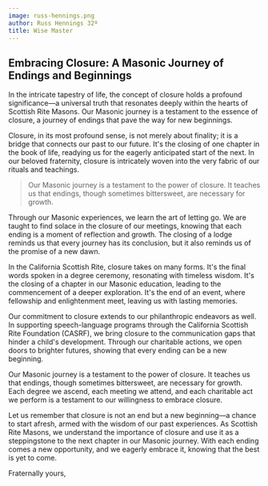 ```yaml
---
image: russ-hennings.png
author: Russ Hennings 32º
title: Wise Master
---
```


## Embracing Closure: A Masonic Journey of Endings and Beginnings

In the intricate tapestry of life, the concept of closure holds a profound significance—a universal truth that resonates deeply within the hearts of Scottish Rite Masons. Our Masonic journey is a testament to the essence of closure, a journey of endings that pave the way for new beginnings.

Closure, in its most profound sense, is not merely about finality; it is a bridge that connects our past to our future. It's the closing of one chapter in the book of life, readying us for the eagerly anticipated start of the next. In our beloved fraternity, closure is intricately woven into the very fabric of our rituals and teachings.

> Our Masonic journey is a testament to the power of closure. It teaches us that endings, though sometimes bittersweet, are necessary for growth.

Through our Masonic experiences, we learn the art of letting go. We are taught to find solace in the closure of our meetings, knowing that each ending is a moment of reflection and growth. The closing of a lodge reminds us that every journey has its conclusion, but it also reminds us of the promise of a new dawn.

In the California Scottish Rite, closure takes on many forms. It's the final words spoken in a degree ceremony, resonating with timeless wisdom. It's the closing of a chapter in our Masonic education, leading to the commencement of a deeper exploration. It's the end of an event, where fellowship and enlightenment meet, leaving us with lasting memories.

Our commitment to closure extends to our philanthropic endeavors as well. In supporting speech-language programs through the California Scottish Rite Foundation (CASRF), we bring closure to the communication gaps that hinder a child's development. Through our charitable actions, we open doors to brighter futures, showing that every ending can be a new beginning.

Our Masonic journey is a testament to the power of closure. It teaches us that endings, though sometimes bittersweet, are necessary for growth. Each degree we ascend, each meeting we attend, and each charitable act we perform is a testament to our willingness to embrace closure.

Let us remember that closure is not an end but a new beginning—a chance to start afresh, armed with the wisdom of our past experiences. As Scottish Rite Masons, we understand the importance of closure and use it as a steppingstone to the next chapter in our Masonic journey. With each ending comes a new opportunity, and we eagerly embrace it, knowing that the best is yet to come.

Fraternally yours,
